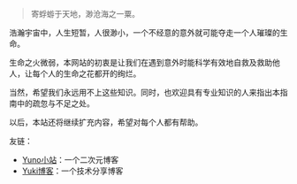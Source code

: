 > 寄蜉蝣于天地，渺沧海之一粟。

浩瀚宇宙中，人生短暂，人很渺小，一个不经意的意外就可能夺走一个人璀璨的生命。

生命之火微弱，本网站的初衷是让我们在遇到意外时能科学有效地自救及救助他人，让每个人的生命之花都开的绚烂。

当然，希望我们永远用不上这些知识。同时，也欢迎具有专业知识的人来指出本指南中的疏忽与不足之处。

以后，本站还将继续扩充内容，希望对每个人都有帮助。

友链：
- [Yuno小站](https://acg.echocolate.xyz)：一个二次元博客
- [Yuki博客](https://blogs.echocolate.xyz)：一个技术分享博客
